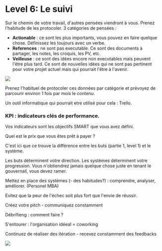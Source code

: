 # Level 6: Le suivi

Sur le chemin de votre travail, d'autres pensées viendront à vous. Prenez l'habitude de les protocoler. 3 catégories de pensées : 

- **Actionable** : ce sont les plus importants, vous pouvez en faire quelque chose. Définissez les toujours avec un verbe. 
- **References** : ne sont pas executable. Ce sont des documents à partager, les notes, les croquis, les PV, etc.
- **Veilleuse** : ce sont des idées encore non executables mais peuvent l'être plus tard. Ce sont de nouvelles idées qui ne sont pas pertinent pour votre projet actuel mais qui pourrait l'être à l'avenir. 

![](../contents/img/tasks-priorities-level6.gif)

Prenez l'habituel de protocoler ces données par catégorie et prévoyez de parcourir environ 1 fois par mois le contenu. 

Un outil informatique qui pourrait etre utilisé pour cela : Trello.

### KPI : indicateurs clés de performance. 

Vos indicateurs sont les objectifs SMART que vous avez défini. 

Quel est le prix que vous êtes prêt à payer ? 

C'est ici que ce trouve la différence entre les buts (partie 1, level 1) et le système. 

Les buts déterminent votre direction. Les systèmes déterminent votre progression. Vous n'obtiendrez jamais quelque chose juste en tenant le gouvernail, vous devez ramer. 

Mettez en place des  systèmes (- des habitudes?) : comprendre, analyser, améliorer. (Personel MBA)


Evitez que la peur de l'échec soit plus fort que l'envie de réussir.

Créez votre pitch - communiquez constamment

Débrifieng :  comment faire ? 

S'entourer : l'organisation idéeal = coworking

Continuez de réaliser des itération - recevez constamment des feedbacks 


![](../contents/img/process-think-make-check.png)

